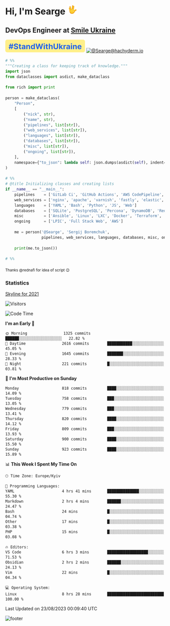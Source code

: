 # Hi, I'm Searge <img src="images/vulcan.webp" style="display: inline-block; margin: 0; height: 2rem" alt="Vulcan salute" />

## DevOps Engineer at [Smile Ukraine](https://smile-ukraine.com/en)

[![Stand With Ukraine](https://raw.githubusercontent.com/vshymanskyy/StandWithUkraine/main/badges/StandWithUkraine.svg)](https://stand-with-ukraine.pp.ua)
<a rel="me" href="https://hachyderm.io/@Searge">![@Searge@hachyderm.io](https://img.shields.io/badge/-@Searge-%232B90D9?logo=mastodon&logoColor=white)</a>

```python
# %%
"""Creating a class for keeping track of knowledge."""
import json
from dataclasses import asdict, make_dataclass

from rich import print

person = make_dataclass(
    "Person",
    [
        ("nick", str),
        ("name", str),
        ("pipelines", list[str]),
        ("web_services", list[str]),
        ("languages", list[str]),
        ("databases", list[str]),
        ("misc", list[str]),
        ("ongoing", list[str]),
    ],
    namespace={"to_json": lambda self: json.dumps(asdict(self), indent=4)},
)

# %%
# @title Initializing classes and creating lists
if __name__ == "__main__":
    pipelines    = ['GitLab Ci', 'GitHub Actions', 'AWS CodePipeline', 'Jenkins']
    web_services = ['nginx', 'apache', 'varnish', 'fastly', 'elastic', 'solr']
    languages    = ['YAML', 'Bash', 'Python', 'JS', 'Web']
    databases    = ['SQLite', 'PostgreSQL', 'Percona', 'DynamoDB', 'Redis']
    misc         = ['Ansible', 'Linux', 'LXC', 'Docker', 'Terraform', 'AWS']
    ongoing      = ['LPIC', 'Full Stack Web', 'AWS']

    me = person('@Searge', 'Sergij Boremchuk',
                pipelines, web_services, languages, databases, misc, ongoing)

    print(me.to_json())

# %%

```

<sub>Thanks @rednafi for idea of script :wink:</sub>

### Statistics

[Skyline for 2021](https://skyline.github.com/Searge/2021)

![Visitors](https://komarev.com/ghpvc/?username=searge&label=Profile%20views&color=0e75b6&style=flat) 
<!--START_SECTION:waka-->
![Code Time](http://img.shields.io/badge/Code%20Time-2%2C186%20hrs%2053%20mins-blue)

**I'm an Early 🐤** 

```text
🌞 Morning                1325 commits        ██████░░░░░░░░░░░░░░░░░░░   22.82 % 
🌆 Daytime                2616 commits        ███████████░░░░░░░░░░░░░░   45.05 % 
🌃 Evening                1645 commits        ███████░░░░░░░░░░░░░░░░░░   28.33 % 
🌙 Night                  221 commits         █░░░░░░░░░░░░░░░░░░░░░░░░   03.81 % 
```
📅 **I'm Most Productive on Sunday** 

```text
Monday                   818 commits         ████░░░░░░░░░░░░░░░░░░░░░   14.09 % 
Tuesday                  758 commits         ███░░░░░░░░░░░░░░░░░░░░░░   13.05 % 
Wednesday                779 commits         ███░░░░░░░░░░░░░░░░░░░░░░   13.41 % 
Thursday                 820 commits         ████░░░░░░░░░░░░░░░░░░░░░   14.12 % 
Friday                   809 commits         ███░░░░░░░░░░░░░░░░░░░░░░   13.93 % 
Saturday                 900 commits         ████░░░░░░░░░░░░░░░░░░░░░   15.50 % 
Sunday                   923 commits         ████░░░░░░░░░░░░░░░░░░░░░   15.89 % 
```


📊 **This Week I Spent My Time On** 

```text
🕑︎ Time Zone: Europe/Kyiv

💬 Programming Languages: 
YAML                     4 hrs 41 mins       ██████████████░░░░░░░░░░░   55.30 % 
Markdown                 2 hrs 4 mins        ██████░░░░░░░░░░░░░░░░░░░   24.47 % 
Bash                     24 mins             █░░░░░░░░░░░░░░░░░░░░░░░░   04.74 % 
Other                    17 mins             █░░░░░░░░░░░░░░░░░░░░░░░░   03.38 % 
PHP                      15 mins             █░░░░░░░░░░░░░░░░░░░░░░░░   03.08 % 

🔥 Editors: 
VS Code                  6 hrs 3 mins        ██████████████████░░░░░░░   71.53 % 
Obsidian                 2 hrs 2 mins        ██████░░░░░░░░░░░░░░░░░░░   24.13 % 
Vim                      22 mins             █░░░░░░░░░░░░░░░░░░░░░░░░   04.34 % 

💻 Operating System: 
Linux                    8 hrs 28 mins       █████████████████████████   100.00 % 
```


 Last Updated on 23/08/2023 00:09:40 UTC
<!--END_SECTION:waka-->

![footer](https://capsule-render.vercel.app/api?type=waving&color=gradient&customColorList=14,21&height=82&section=footer)
